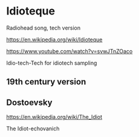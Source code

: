 # Idioteque
Radiohead song, tech version

https://en.wikipedia.org/wiki/Idioteque

https://www.youtube.com/watch?v=svwJTnZOaco 

Idio-tech-Tech for idiotech sampling

19th century version
--

Dostoevsky 
--

https://en.wikipedia.org/wiki/The_Idiot

The Idiot-echovanich
